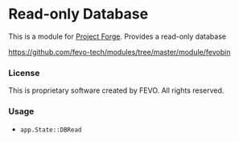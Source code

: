 # Read-only Database

This is a module for [Project Forge](https://projectforge.dev). Provides a read-only database

https://github.com/fevo-tech/modules/tree/master/module/fevobin

### License

This is proprietary software created by FEVO. All rights reserved.

### Usage

- `app.State::DBRead`
